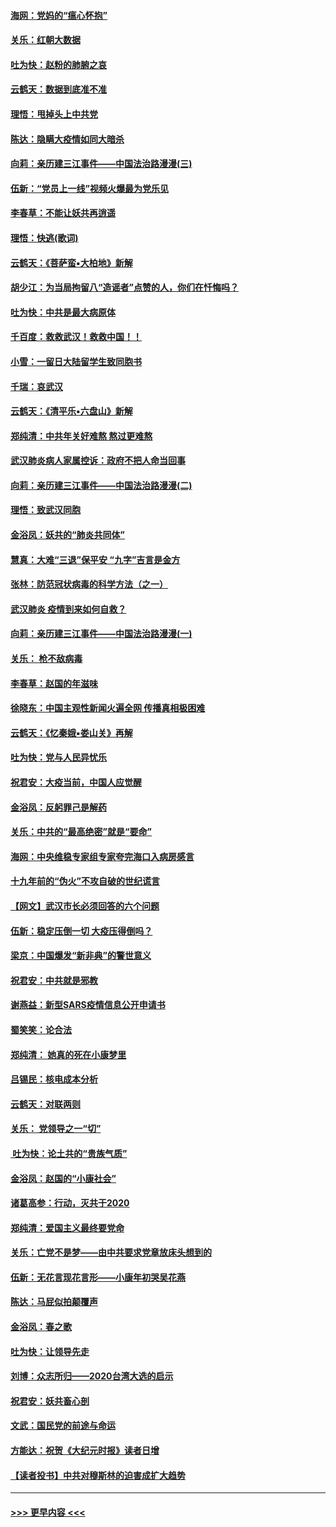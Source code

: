 #### [海网：党妈的“瘟心怀抱”](../pages/nsc993/n11840740.md?t=02041031) 
#### [关乐：红朝大数据](../pages/nsc993/n11840675.md?t=02041031) 
#### [吐为快：赵粉的肺腑之哀](../pages/nsc993/n11840618.md?t=02041031) 
#### [云鹤天：数据到底准不准](../pages/nsc993/n11840325.md?t=02041031) 
#### [理悟：甩掉头上中共党](../pages/nsc993/n11838826.md?t=02041031) 
#### [陈达：隐瞒大疫情如同大暗杀](../pages/nsc993/n11838771.md?t=02041031) 
#### [向莉：亲历建三江事件——中国法治路漫漫(三)](../pages/nsc993/n11831825.md?t=02041031) 
#### [伍新：“党员上一线”视频火爆最为党乐见](../pages/nsc993/n11838200.md?t=02041031) 
#### [李春草：不能让妖共再逍遥](../pages/nsc993/n11838102.md?t=02041031) 
#### [理悟：快逃(歌词)](../pages/nsc993/n11838083.md?t=02041031) 
#### [云鹤天：《菩萨蛮▪大柏地》新解](../pages/nsc993/n11838059.md?t=02041031) 
#### [胡少江：为当局拘留八“造谣者”点赞的人，你们在忏悔吗？](../pages/nsc993/n11836801.md?t=02041031) 
#### [吐为快：中共是最大病原体](../pages/nsc993/n11836748.md?t=02041031) 
#### [千百度：救救武汉！救救中国！！](../pages/nsc993/n11836145.md?t=02041031) 
#### [小雪：一留日大陆留学生致同胞书](../pages/nsc993/n11834624.md?t=02041031) 
#### [千瑞：哀武汉](../pages/nsc993/n11833647.md?t=02041031) 
#### [云鹤天：《清平乐▪六盘山》新解](../pages/nsc993/n11833611.md?t=02041031) 
#### [郑纯清：中共年关好难熬 熬过更难熬](../pages/nsc993/n11833489.md?t=02041031) 
#### [武汉肺炎病人家属控诉：政府不把人命当回事](../pages/nsc993/n11833205.md?t=02041031) 
#### [向莉：亲历建三江事件——中国法治路漫漫(二)](../pages/nsc993/n11829102.md?t=02041031) 
#### [理悟：致武汉同胞](../pages/nsc993/n11831522.md?t=02041031) 
#### [金浴凤：妖共的“肺炎共同体”](../pages/nsc993/n11829448.md?t=02041031) 
#### [慧真：大难“三退”保平安 “九字”吉言是金方](../pages/nsc993/n11829501.md?t=02041031) 
#### [张林：防范冠状病毒的科学方法（之一）](../pages/nsc993/n11828618.md?t=02041031) 
#### [武汉肺炎 疫情到来如何自救？](../pages/nsc993/n11827632.md?t=02041031) 
#### [向莉：亲历建三江事件——中国法治路漫漫(一)](../pages/nsc993/n11827190.md?t=02041031) 
#### [关乐： 枪不敌病毒](../pages/nsc993/n11826746.md?t=02041031) 
#### [李春草：赵国的年滋味](../pages/nsc993/n11826321.md?t=02041031) 
#### [徐晓东：中国主观性新闻火遍全网 传播真相极困难](../pages/nsc993/n11826508.md?t=02041031) 
#### [云鹤天：《忆秦娥▪娄山关》再解](../pages/nsc993/n11824682.md?t=02041031) 
#### [吐为快：党与人民异忧乐](../pages/nsc993/n11824660.md?t=02041031) 
#### [祝君安：大疫当前，中国人应觉醒](../pages/nsc993/n11821946.md?t=02041031) 
#### [金浴凤：反躬罪己是解药](../pages/nsc993/n11820280.md?t=02041031) 
#### [关乐：中共的“最高绝密”就是“要命”](../pages/nsc993/n11816946.md?t=02041031) 
#### [海网：中央维稳专家组专家夸完海口入病房感言](../pages/nsc993/n11815138.md?t=02041031) 
#### [十九年前的“伪火”不攻自破的世纪谎言](../pages/nsc993/n11813238.md?t=02041031) 
#### [【网文】武汉市长必须回答的六个问题](../pages/nsc993/n11813848.md?t=02041031) 
#### [伍新：稳定压倒一切 大疫压得倒吗？](../pages/nsc993/n11812634.md?t=02041031) 
#### [梁京：中国爆发“新非典”的警世意义](../pages/nsc993/n11812554.md?t=02041031) 
#### [祝君安：中共就是邪教](../pages/nsc993/n11812431.md?t=02041031) 
#### [谢燕益：新型SARS疫情信息公开申请书](../pages/nsc993/n11808840.md?t=02041031) 
#### [蜀笑笑：论合法](../pages/nsc993/n11808064.md?t=02041031) 
#### [郑纯清： 她真的死在小康梦里](../pages/nsc993/n11806623.md?t=02041031) 
#### [吕锡民：核电成本分析](../pages/nsc993/n11806284.md?t=02041031) 
#### [云鹤天：对联两则](../pages/nsc993/n11805957.md?t=02041031) 
#### [关乐： 党领导之一“切”](../pages/nsc993/n11804505.md?t=02041031) 
#### [ 吐为快：论土共的“贵族气质”](../pages/nsc993/n11804490.md?t=02041031) 
#### [金浴凤：赵国的“小康社会”](../pages/nsc993/n11804452.md?t=02041031) 
#### [诸葛高参：行动，灭共于2020](../pages/nsc993/n11804120.md?t=02041031) 
#### [郑纯清：爱国主义最终要党命](../pages/nsc993/n11802197.md?t=02041031) 
#### [关乐：亡党不是梦——由中共要求党章放床头想到的](../pages/nsc993/n11802156.md?t=02041031) 
#### [伍新：无花言现花言形——小康年初哭吴花燕](../pages/nsc993/n11800044.md?t=02041031) 
#### [陈达：马屁似拍颠覆声](../pages/nsc993/n11800010.md?t=02041031) 
#### [金浴凤：春之歌](../pages/nsc993/n11797687.md?t=02041031) 
#### [吐为快：让领导先走](../pages/nsc993/n11797512.md?t=02041031) 
#### [刘博：众志所归——2020台湾大选的启示](../pages/nsc993/n11796878.md?t=02041031) 
#### [祝君安：妖共畜心剖](../pages/nsc993/n11794273.md?t=02041031) 
#### [文武：国民党的前途与命运](../pages/nsc993/n11794198.md?t=02041031) 
#### [方能达：祝贺《大纪元时报》读者日增](../pages/nsc993/n11793807.md?t=02041031) 
#### [【读者投书】中共对穆斯林的迫害成扩大趋势](../pages/nsc993/n11791371.md?t=02041031) 

----
#### [ >>> 更早内容 <<< ](../indexes/nsc993-earlier.md)
